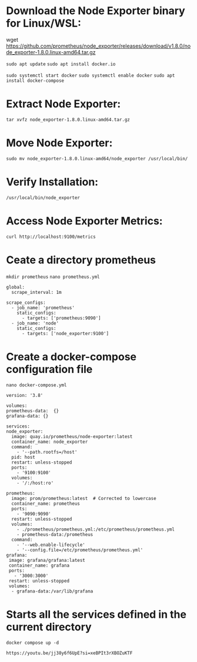 # Download the Node Exporter binary for Linux/WSL:
wget https://github.com/prometheus/node_exporter/releases/download/v1.8.0/node_exporter-1.8.0.linux-amd64.tar.gz

`sudo apt update`
`sudo apt install docker.io`

`sudo systemctl start docker`
`sudo systemctl enable docker`
`sudo apt install docker-compose`

# Extract Node Exporter:
`tar xvfz node_exporter-1.8.0.linux-amd64.tar.gz`

# Move Node Exporter:
`sudo mv node_exporter-1.8.0.linux-amd64/node_exporter /usr/local/bin/`

# Verify Installation:
`/usr/local/bin/node_exporter`

# Access Node Exporter Metrics:
`curl http://localhost:9100/metrics`

# Ceate a directory prometheus

`mkdir prometheus`
`nano prometheus.yml`


```
global:
  scrape_interval: 1m

scrape_configs:
  - job_name: 'prometheus'
    static_configs:
      - targets: ['prometheus:9090']
  - job_name: 'node'
    static_configs:
      - targets: ['node_exporter:9100']

  ```

# Create a docker-compose configuration file
`nano docker-compose.yml`

  ```
version: '3.8'

volumes:
  prometheus-data:  {}
  grafana-data: {}

services:
  node_exporter:
    image: quay.io/prometheus/node-exporter:latest
    container_name: node_exporter
    command:
      - '--path.rootfs=/host'
    pid: host
    restart: unless-stopped
    ports:
      - '9100:9100'
    volumes:
      - '/:/host:ro'

  prometheus:
    image: prom/prometheus:latest  # Corrected to lowercase
    container_name: prometheus
    ports:
      - '9090:9090'
    restart: unless-stopped
    volumes:
      - ./prometheus/prometheus.yml:/etc/prometheus/prometheus.yml
      - prometheus-data:/prometheus
    command:
      - '--web.enable-lifecycle'
      - '--config.file=/etc/prometheus/prometheus.yml'
  grafana:
   image: grafana/grafana:latest
   container_name: grafana
   ports:
     - '3000:3000'
   restart: unless-stopped
   volumes:
    - grafana-data:/var/lib/grafana
 
  ```

# Starts all the services defined in the current directory
`docker compose up -d`

`https://youtu.be/jj38y6f6UpE?si=xeBPIt3rXBOZuKTF`
